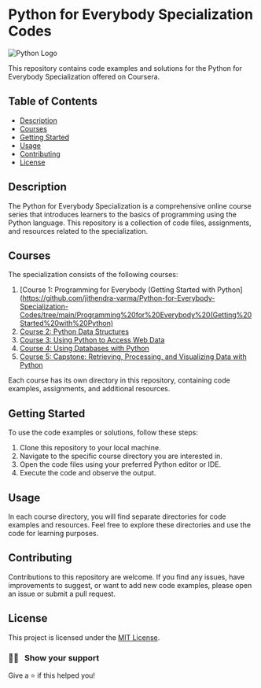 # Python for Everybody Specialization Codes

![Python Logo](python_logo.png)

This repository contains code examples and solutions for the Python for Everybody Specialization offered on Coursera.

## Table of Contents

- [Description](#description)
- [Courses](#courses)
- [Getting Started](#getting-started)
- [Usage](#usage)
- [Contributing](#contributing)
- [License](#license)

## Description

The Python for Everybody Specialization is a comprehensive online course series that introduces learners to the basics of programming using the Python language. This repository is a collection of code files, assignments, and resources related to the specialization.

## Courses

The specialization consists of the following courses:

1. [Course 1: Programming for Everybody (Getting Started with Python](https://github.com/jithendra-varma/Python-for-Everybody-Specialization-Codes/tree/main/Programming%20for%20Everybody%20(Getting%20Started%20with%20Python)
2. [Course 2: Python Data Structures](https://github.com/jithendra-varma/Python-for-Everybody-Specialization-Codes/tree/main/Python%20Data%20Structures)
3. [Course 3: Using Python to Access Web Data](https://github.com/jithendra-varma/Python-for-Everybody-Specialization-Codes/tree/main/Using%20Python%20to%20Access%20Web%20Data)
4. [Course 4: Using Databases with Python](https://github.com/jithendra-varma/Python-for-Everybody-Specialization-Codes/tree/main/Using%20Databases%20with%20Python)
5. [Course 5: Capstone: Retrieving, Processing, and Visualizing Data with Python](course5/)

Each course has its own directory in this repository, containing code examples, assignments, and additional resources.

## Getting Started

To use the code examples or solutions, follow these steps:

1. Clone this repository to your local machine.
2. Navigate to the specific course directory you are interested in.
3. Open the code files using your preferred Python editor or IDE.
4. Execute the code and observe the output.

## Usage

In each course directory, you will find separate directories for code examples and resources. Feel free to explore these directories and use the code for learning purposes.

## Contributing

Contributions to this repository are welcome. If you find any issues, have improvements to suggest, or want to add new code examples, please open an issue or submit a pull request.

## License

This project is licensed under the [MIT License](LICENSE).

### :man_astronaut: &nbsp; Show your support

Give a ⭐️ if this helped you!
